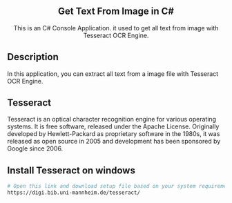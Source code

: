 <div align="center">
  <h2>Get Text From Image in C#</h2>
</div>

<p align="center">This is an C# Console Application. it used to get all text from image with Tesseract OCR Engine.</p>

## Description

In this application, you can extract all text from a image file with Tesseract OCR Engine.

## Tesseract

Tesseract is an optical character recognition engine for various operating systems. It is free software, released under the Apache License. Originally developed by Hewlett-Packard as proprietary software in the 1980s, it was released as open source in 2005 and development has been sponsored by Google since 2006.

## Install Tesseract on windows

```bash
# Open this link and download setup file based on your system requirements.
https://digi.bib.uni-mannheim.de/tesseract/
```